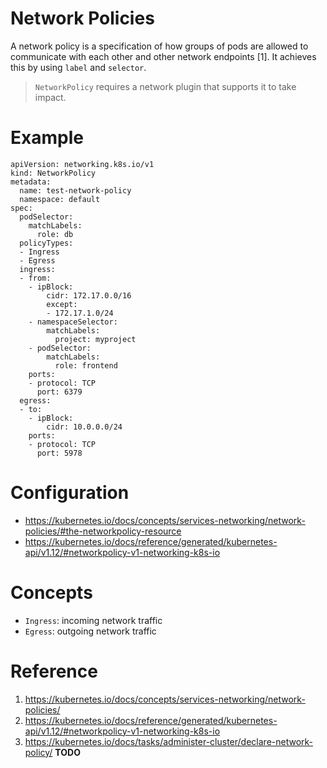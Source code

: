 # Network Policies

A network policy is a specification of how groups of pods are allowed to communicate with each other and other network endpoints [1]. It achieves this by using `label` and `selector`.

> `NetworkPolicy` requires a network plugin that supports it to take impact.


# Example

```
apiVersion: networking.k8s.io/v1
kind: NetworkPolicy
metadata:
  name: test-network-policy
  namespace: default
spec:
  podSelector:
    matchLabels:
      role: db
  policyTypes:
  - Ingress
  - Egress
  ingress:
  - from:
    - ipBlock:
        cidr: 172.17.0.0/16
        except:
        - 172.17.1.0/24
    - namespaceSelector:
        matchLabels:
          project: myproject
    - podSelector:
        matchLabels:
          role: frontend
    ports:
    - protocol: TCP
      port: 6379
  egress:
  - to:
    - ipBlock:
        cidr: 10.0.0.0/24
    ports:
    - protocol: TCP
      port: 5978
```


# Configuration

* https://kubernetes.io/docs/concepts/services-networking/network-policies/#the-networkpolicy-resource
* https://kubernetes.io/docs/reference/generated/kubernetes-api/v1.12/#networkpolicy-v1-networking-k8s-io


# Concepts

* `Ingress`: incoming network traffic
* `Egress`: outgoing network traffic


# Reference

1. https://kubernetes.io/docs/concepts/services-networking/network-policies/
2. https://kubernetes.io/docs/reference/generated/kubernetes-api/v1.12/#networkpolicy-v1-networking-k8s-io
3. https://kubernetes.io/docs/tasks/administer-cluster/declare-network-policy/ **TODO**
